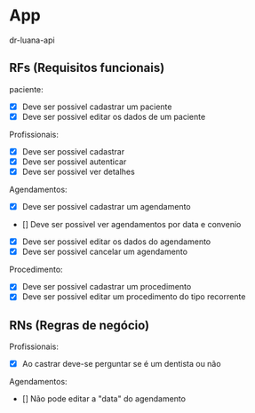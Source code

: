 # App

dr-luana-api

## RFs (Requisitos funcionais)

paciente:

- [x] Deve ser possivel cadastrar um paciente
- [x] Deve ser possivel editar os dados de um paciente

Profissionais:

- [x] Deve ser possivel cadastrar
- [x] Deve ser possivel autenticar
- [x] Deve ser possivel ver detalhes

Agendamentos:

- [x] Deve ser possivel cadastrar um agendamento
- [] Deve ser possivel ver agendamentos por data e convenio
- [x] Deve ser possivel editar os dados do agendamento
- [x] Deve ser possivel cancelar um agendamento

Procedimento:

- [x] Deve ser possivel cadastrar um procedimento
- [x] Deve ser possivel editar um procedimento do tipo recorrente

## RNs (Regras de negócio)

Profissionais:

- [x] Ao castrar deve-se perguntar se é um dentista ou não

Agendamentos:

- [] Não pode editar a "data" do agendamento

